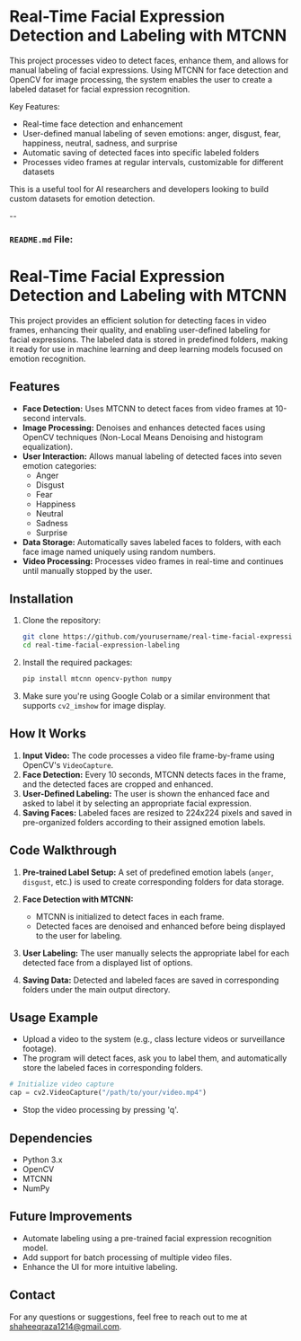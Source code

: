 # Real-Time Facial Expression Detection and Labeling with MTCNN

This project processes video to detect faces, enhance them, and allows for manual labeling of facial expressions. Using MTCNN for face detection and OpenCV for image processing, the system enables the user to create a labeled dataset for facial expression recognition.

Key Features:
- Real-time face detection and enhancement
- User-defined manual labeling of seven emotions: anger, disgust, fear, happiness, neutral, sadness, and surprise
- Automatic saving of detected faces into specific labeled folders
- Processes video frames at regular intervals, customizable for different datasets

This is a useful tool for AI researchers and developers looking to build custom datasets for emotion detection.

--

### `README.md` File:

# Real-Time Facial Expression Detection and Labeling with MTCNN

This project provides an efficient solution for detecting faces in video frames, enhancing their quality, and enabling user-defined labeling for facial expressions. The labeled data is stored in predefined folders, making it ready for use in machine learning and deep learning models focused on emotion recognition.

## Features
- **Face Detection:** Uses MTCNN to detect faces from video frames at 10-second intervals.
- **Image Processing:** Denoises and enhances detected faces using OpenCV techniques (Non-Local Means Denoising and histogram equalization).
- **User Interaction:** Allows manual labeling of detected faces into seven emotion categories:
  - Anger
  - Disgust
  - Fear
  - Happiness
  - Neutral
  - Sadness
  - Surprise
- **Data Storage:** Automatically saves labeled faces to folders, with each face image named uniquely using random numbers.
- **Video Processing:** Processes video frames in real-time and continues until manually stopped by the user.

## Installation
1. Clone the repository:
   ```bash
   git clone https://github.com/yourusername/real-time-facial-expression-labeling.git
   cd real-time-facial-expression-labeling
   ```
2. Install the required packages:
   ```bash
   pip install mtcnn opencv-python numpy
   ```

3. Make sure you're using Google Colab or a similar environment that supports `cv2_imshow` for image display.

## How It Works
1. **Input Video:** The code processes a video file frame-by-frame using OpenCV's `VideoCapture`.
2. **Face Detection:** Every 10 seconds, MTCNN detects faces in the frame, and the detected faces are cropped and enhanced.
3. **User-Defined Labeling:** The user is shown the enhanced face and asked to label it by selecting an appropriate facial expression.
4. **Saving Faces:** Labeled faces are resized to 224x224 pixels and saved in pre-organized folders according to their assigned emotion labels.

## Code Walkthrough

1. **Pre-trained Label Setup:**
   A set of predefined emotion labels (`anger`, `disgust`, etc.) is used to create corresponding folders for data storage.

2. **Face Detection with MTCNN:**
   - MTCNN is initialized to detect faces in each frame.
   - Detected faces are denoised and enhanced before being displayed to the user for labeling.

3. **User Labeling:**
   The user manually selects the appropriate label for each detected face from a displayed list of options.

4. **Saving Data:**
   Detected and labeled faces are saved in corresponding folders under the main output directory.

## Usage Example
- Upload a video to the system (e.g., class lecture videos or surveillance footage).
- The program will detect faces, ask you to label them, and automatically store the labeled faces in corresponding folders.
  
```python
# Initialize video capture
cap = cv2.VideoCapture("/path/to/your/video.mp4")
```

- Stop the video processing by pressing 'q'.

## Dependencies
- Python 3.x
- OpenCV
- MTCNN
- NumPy

## Future Improvements
- Automate labeling using a pre-trained facial expression recognition model.
- Add support for batch processing of multiple video files.
- Enhance the UI for more intuitive labeling.


## Contact
For any questions or suggestions, feel free to reach out to me at [shaheeqraza1214@gmail.com](mailto:shaheeqraza1214@gmail.com).

